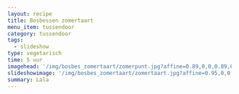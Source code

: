 ```yaml
---
layout: recipe
title: Bosbessen zomertaart
menu_item: tussendoor
category: tussendoor
tags:
  - slideshow
type: vegetarisch
time: 5 uur
imagehead: '/img/bosbes_zomertaart/zomerpunt.jpg?affine=0.89,0,0,0.89,0,0,850,450,00,30'
slideshowimage: '/img/bosbes_zomertaart/zomertaart.jpg?affine=0.95,0,0,0.95,0,0,900,550,0,80'
summary: Lala
---
```



